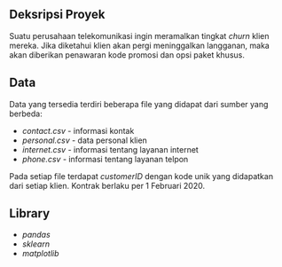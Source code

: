 ## Deksripsi Proyek
Suatu perusahaan telekomunikasi ingin meramalkan tingkat _churn_ klien mereka. Jika diketahui klien akan pergi meninggalkan langganan, maka akan diberikan penawaran kode promosi dan opsi paket khusus.

## Data
Data yang tersedia terdiri beberapa file yang didapat dari sumber yang berbeda:
* _contact.csv_ - informasi kontak
* _personal.csv_ - data personal klien
* _internet.csv_ - informasi tentang layanan internet
* _phone.csv_ - informasi tentang layanan telpon

Pada setiap file terdapat _customerID_ dengan kode unik yang didapatkan dari setiap klien. Kontrak berlaku per 1 Februari 2020.

## Library
* _pandas_
* _sklearn_
* _matplotlib_
